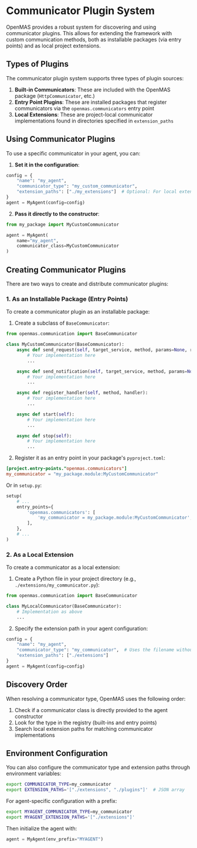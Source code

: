 # Communicator Plugin System

OpenMAS provides a robust system for discovering and using communicator plugins. This allows for extending the framework with custom communication methods, both as installable packages (via entry points) and as local project extensions.

## Types of Plugins

The communicator plugin system supports three types of plugin sources:

1. **Built-in Communicators**: These are included with the OpenMAS package (`HttpCommunicator`, etc.)
2. **Entry Point Plugins**: These are installed packages that register communicators via the `openmas.communicators` entry point
3. **Local Extensions**: These are project-local communicator implementations found in directories specified in `extension_paths`

## Using Communicator Plugins

To use a specific communicator in your agent, you can:

1. **Set it in the configuration**:

```python
config = {
    "name": "my_agent",
    "communicator_type": "my_custom_communicator",
    "extension_paths": ["./my_extensions"]  # Optional: For local extensions
}
agent = MyAgent(config=config)
```

2. **Pass it directly to the constructor**:

```python
from my_package import MyCustomCommunicator

agent = MyAgent(
    name="my_agent",
    communicator_class=MyCustomCommunicator
)
```

## Creating Communicator Plugins

There are two ways to create and distribute communicator plugins:

### 1. As an Installable Package (Entry Points)

To create a communicator plugin as an installable package:

1. Create a subclass of `BaseCommunicator`:

```python
from openmas.communication import BaseCommunicator

class MyCustomCommunicator(BaseCommunicator):
    async def send_request(self, target_service, method, params=None, response_model=None, timeout=None):
        # Your implementation here
        ...

    async def send_notification(self, target_service, method, params=None):
        # Your implementation here
        ...

    async def register_handler(self, method, handler):
        # Your implementation here
        ...

    async def start(self):
        # Your implementation here
        ...

    async def stop(self):
        # Your implementation here
        ...
```

2. Register it as an entry point in your package's `pyproject.toml`:

```toml
[project.entry-points."openmas.communicators"]
my_communicator = "my_package.module:MyCustomCommunicator"
```

Or in `setup.py`:

```python
setup(
    # ...
    entry_points={
        'openmas.communicators': [
            'my_communicator = my_package.module:MyCustomCommunicator',
        ],
    },
    # ...
)
```

### 2. As a Local Extension

To create a communicator as a local extension:

1. Create a Python file in your project directory (e.g., `./extensions/my_communicator.py`):

```python
from openmas.communication import BaseCommunicator

class MyLocalCommunicator(BaseCommunicator):
    # Implementation as above
    ...
```

2. Specify the extension path in your agent configuration:

```python
config = {
    "name": "my_agent",
    "communicator_type": "my_communicator",  # Uses the filename without .py
    "extension_paths": ["./extensions"]
}
agent = MyAgent(config=config)
```

## Discovery Order

When resolving a communicator type, OpenMAS uses the following order:

1. Check if a communicator class is directly provided to the agent constructor
2. Look for the type in the registry (built-ins and entry points)
3. Search local extension paths for matching communicator implementations

## Environment Configuration

You can also configure the communicator type and extension paths through environment variables:

```bash
export COMMUNICATOR_TYPE=my_communicator
export EXTENSION_PATHS='["./extensions", "./plugins"]'  # JSON array
```

For agent-specific configuration with a prefix:

```bash
export MYAGENT_COMMUNICATOR_TYPE=my_communicator
export MYAGENT_EXTENSION_PATHS='["./extensions"]'
```

Then initialize the agent with:

```python
agent = MyAgent(env_prefix="MYAGENT")
```

